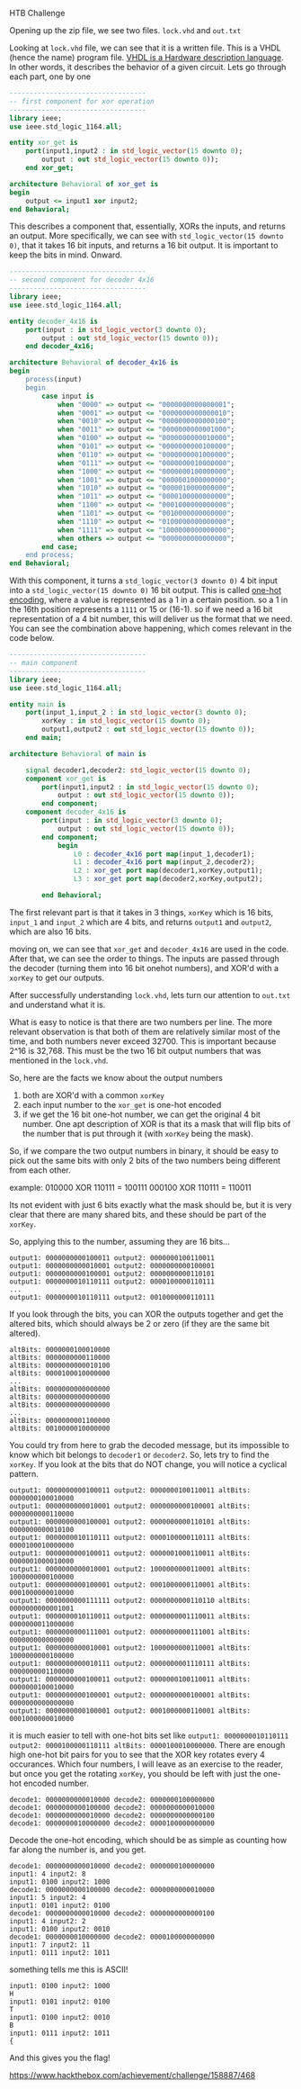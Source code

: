 HTB Challenge

Opening up the zip file, we see two files.
`lock.vhd` and `out.txt`

Looking at `lock.vhd` file, we can see that it is a written file. This is a VHDL (hence the name) program file. [VHDL is a Hardware description language](https://en.wikipedia.org/wiki/VHDL). In other words, it describes the behavior of a given circuit. Lets go through each part, one by one

```vhdl
----------------------------------
-- first component for xor operation
----------------------------------
library ieee;
use ieee.std_logic_1164.all;

entity xor_get is
    port(input1,input2 : in std_logic_vector(15 downto 0);
        output : out std_logic_vector(15 downto 0));
    end xor_get;

architecture Behavioral of xor_get is
begin
    output <= input1 xor input2;
end Behavioral;
```

This describes a component that, essentially, XORs the inputs, and returns an output. More specifically, we can see with `std_logic_vector(15 downto 0)`, that it takes 16 bit inputs, and returns a 16 bit output. It is important to keep the bits in mind. Onward.

```vhdl
----------------------------------
-- second component for decoder 4x16
----------------------------------
library ieee;
use ieee.std_logic_1164.all;

entity decoder_4x16 is
    port(input : in std_logic_vector(3 downto 0);
        output : out std_logic_vector(15 downto 0));
    end decoder_4x16;

architecture Behavioral of decoder_4x16 is
begin
    process(input)
    begin
        case input is
            when "0000" => output <= "0000000000000001";
            when "0001" => output <= "0000000000000010";
            when "0010" => output <= "0000000000000100";
            when "0011" => output <= "0000000000001000";
            when "0100" => output <= "0000000000010000";
            when "0101" => output <= "0000000000100000";
            when "0110" => output <= "0000000001000000";
            when "0111" => output <= "0000000010000000";
            when "1000" => output <= "0000000100000000";
            when "1001" => output <= "0000001000000000";
            when "1010" => output <= "0000010000000000";
            when "1011" => output <= "0000100000000000";
            when "1100" => output <= "0001000000000000";
            when "1101" => output <= "0010000000000000";
            when "1110" => output <= "0100000000000000";
            when "1111" => output <= "1000000000000000";
            when others => output <= "0000000000000000";
        end case;
    end process;
end Behavioral;
```

With this component, it turns a `std_logic_vector(3 downto 0)` 4 bit input into a `std_logic_vector(15 downto 0)` 16 bit output. This is called [one-hot encoding](https://en.wikipedia.org/wiki/One-hot), where a value is represented as a 1 in a certain position. so a 1 in the 16th position represents a `1111` or 15 or (16-1). so if we need a 16 bit representation of a 4 bit number, this will deliver us the format that we need. You can see the combination above happening, which comes relevant in the code below.


```VHDL
----------------------------------
-- main component
----------------------------------
library ieee;
use ieee.std_logic_1164.all;

entity main is
    port(input_1,input_2 : in std_logic_vector(3 downto 0);
        xorKey : in std_logic_vector(15 downto 0);
        output1,output2 : out std_logic_vector(15 downto 0));
    end main;

architecture Behavioral of main is

    signal decoder1,decoder2: std_logic_vector(15 downto 0);
    component xor_get is
        port(input1,input2 : in std_logic_vector(15 downto 0);
            output : out std_logic_vector(15 downto 0));
        end component;
    component decoder_4x16 is
        port(input : in std_logic_vector(3 downto 0);
            output : out std_logic_vector(15 downto 0));
        end component;
            begin
                L0 : decoder_4x16 port map(input_1,decoder1);
                L1 : decoder_4x16 port map(input_2,decoder2);
                L2 : xor_get port map(decoder1,xorKey,output1);
                L3 : xor_get port map(decoder2,xorKey,output2);

        end Behavioral;
```

The first relevant part is that it takes in 3 things, `xorKey` which is 16 bits, `input_1` and `input_2` which are 4 bits, and returns `output1` and `output2`, which are also 16 bits.

moving on, we can see that `xor_get` and `decoder_4x16` are used in the code. After that, we can see the order to things. The inputs are passed through the decoder (turning them into 16 bit onehot numbers), and XOR'd with a `xorKey` to get our outputs.

After successfully understanding `lock.vhd`, lets turn our attention to `out.txt` and understand what it is.

What is easy to notice is that there are two numbers per line. The more relevant observation is that both of them are relatively similar most of the time, and both numbers never exceed 32700. This is important because 2^16 is 32,768. This must be the two 16 bit output numbers that was mentioned in the `lock.vhd`. 

So, here are the facts we know about the output numbers
1. both are XOR'd with a common `xorKey`
2. each input number to the `xor_get` is one-hot encoded
3. if we get the 16 bit one-hot number, we can get the original 4 bit number.
One apt description of XOR is that its a mask that will flip bits of the number that is put through it (with `xorKey` being the mask). 

So, if we compare the two output numbers in binary, it should be easy to pick out the same bits with only 2 bits of the two numbers being different from each other. 

example:
010000 XOR 110111 = 100111
000100 XOR 110111 = 110011

Its not evident with just 6 bits exactly what the mask should be, but it is very clear that there are many shared bits, and these should be part of the `xorKey`. 

So, applying this to the number, assuming they are 16 bits...

```
output1: 0000000000100011 output2: 0000000100110011
output1: 0000000000010001 output2: 0000000000100001
output1: 0000000000100001 output2: 0000000000110101
output1: 0000000010110111 output2: 0000100000110111
...
output1: 0000000010110111 output2: 0010000000110111
```

If you look through the bits, you can XOR the outputs together and get the altered bits, which should always be 2 or zero (if they are the same bit altered).

```
altBits: 0000000100010000
altBits: 0000000000110000
altBits: 0000000000010100
altBits: 0000100010000000
...
altBits: 0000000000000000
altBits: 0000000000000000
altBits: 0000000000000000
...
altBits: 0000000001100000
altBits: 0010000010000000
```

You could try from here to grab the decoded message, but its impossible to know which bit belongs to `decoder1` or `decoder2`. So, lets try to find the `xorKey`. If you look at the bits that do NOT change, you will notice a cyclical pattern.

```
output1: 0000000000100011 output2: 0000000100110011 altBits: 0000000100010000
output1: 0000000000010001 output2: 0000000000100001 altBits: 0000000000110000
output1: 0000000000100001 output2: 0000000000110101 altBits: 0000000000010100
output1: 0000000010110111 output2: 0000100000110111 altBits: 0000100010000000
output1: 0000000000100011 output2: 0000001000110011 altBits: 0000001000010000
output1: 0000000000010001 output2: 1000000000110001 altBits: 1000000000100000
output1: 0000000000100001 output2: 0001000000110001 altBits: 0001000000010000
output1: 0000000000111111 output2: 0000000000110110 altBits: 0000000000001001
output1: 0000000010110011 output2: 0000000001110011 altBits: 0000000011000000
output1: 0000000000111001 output2: 0000000000111001 altBits: 0000000000000000
output1: 0000000000010001 output2: 1000000000110001 altBits: 1000000000100000
output1: 0000000000010111 output2: 0000000001110111 altBits: 0000000001100000
output1: 0000000000100011 output2: 0000000100110011 altBits: 0000000100010000
output1: 0000000000100001 output2: 0000000000100001 altBits: 0000000000000000
output1: 0000000000100001 output2: 0001000000110001 altBits: 0001000000010000
```

it is much easier to tell with one-hot bits set like `output1: 0000000010110111 output2: 0000100000110111 altBits: 0000100010000000`.  There are enough high one-hot bit pairs for you to see that the XOR key rotates every 4 occurances. Which four numbers, I will leave as an exercise to the reader, but once you get the rotating `xorKey`, you should be left with just the one-hot encoded number.

```
decode1: 0000000000010000 decode2: 0000000100000000 
decode1: 0000000000100000 decode2: 0000000000010000 
decode1: 0000000000010000 decode2: 0000000000000100 
decode1: 0000000010000000 decode2: 0000100000000000 
```

Decode the one-hot encoding, which should be as simple as counting how far along the number is, and you get.
```
decode1: 0000000000010000 decode2: 0000000100000000 
input1: 4 input2: 8 
input1: 0100 input2: 1000 
decode1: 0000000000100000 decode2: 0000000000010000 
input1: 5 input2: 4 
input1: 0101 input2: 0100 
decode1: 0000000000010000 decode2: 0000000000000100 
input1: 4 input2: 2 
input1: 0100 input2: 0010 
decode1: 0000000010000000 decode2: 0000100000000000 
input1: 7 input2: 11 
input1: 0111 input2: 1011 
```
something tells me this is ASCII!
```
input1: 0100 input2: 1000 
H
input1: 0101 input2: 0100 
T
input1: 0100 input2: 0010 
B
input1: 0111 input2: 1011 
{
```

And this gives you the flag!

https://www.hackthebox.com/achievement/challenge/158887/468